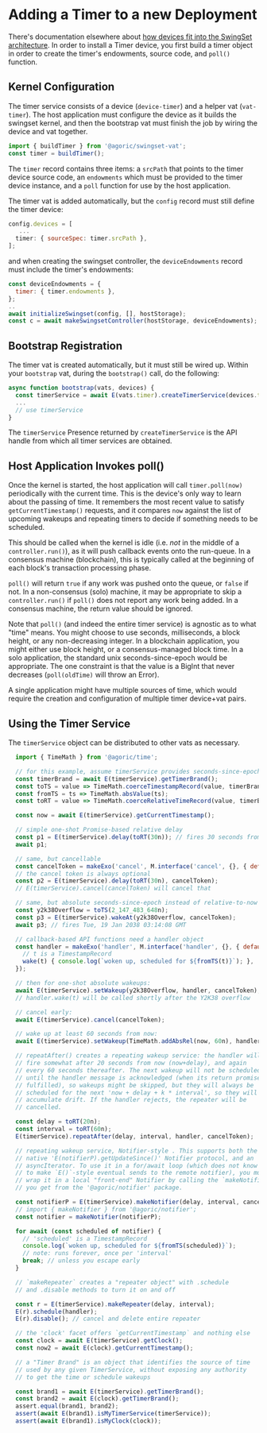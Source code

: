 # Adding a Timer to a new Deployment

There's documentation elsewhere about [how devices fit into the SwingSet
architecture](devices.md). In order to install a Timer device, you first build
a timer object in order to create the timer's endowments, source code, and
`poll()` function.

## Kernel Configuration

The timer service consists of a device (`device-timer`) and a helper vat (`vat-timer`). The host application must configure the device as it builds the swingset kernel, and then the bootstrap vat must finish the job by wiring the device and vat together.

```js
import { buildTimer } from '@agoric/swingset-vat';
const timer = buildTimer();
```

The `timer` record contains three items: a `srcPath` that points to the timer device source code, an `endowments` which must be provided to the timer device instance, and a `poll` function for use by the host application.

The timer vat is added automatically, but the `config` record must still define the timer device:

```js
config.devices = [
   ...
  timer: { sourceSpec: timer.srcPath },
];
```

and when creating the swingset controller, the `deviceEndowments` record must include the timer's endowments:

```js
const deviceEndowments = {
  timer: { timer.endowments },
};
..
await initializeSwingset(config, [], hostStorage);
const c = await makeSwingsetController(hostStorage, deviceEndowments);
```

## Bootstrap Registration

The timer vat is created automatically, but it must still be wired up. Within your `bootstrap` vat, during the `bootstrap()` call, do the following:

```js
async function bootstrap(vats, devices) {
  const timerService = await E(vats.timer).createTimerService(devices.timer);
  ...
  // use timerService
}
```

The `timerService` Presence returned by `createTimerService` is the API handle from which all timer services are obtained.

## Host Application Invokes poll()

Once the kernel is started, the host application will call `timer.poll(now)` periodically with the current time. This is the device's only way to learn about the passing of time. It remembers the most recent value to satisfy `getCurrentTimestamp()` requests, and it compares `now` against the list of upcoming wakeups and repeating timers to decide if something needs to be scheduled.

This should be called when the kernel is idle (i.e. *not* in the middle of a `controller.run()`), as it will push callback events onto the run-queue. In a consensus machine (blockchain), this is typically called at the beginning of each block's transaction processing phase.

`poll()` will return `true` if any work was pushed onto the queue, or `false` if not. In a non-consensus (solo)  machine, it may be appropriate to skip a `controller.run()` if `poll()` does not report any work being added. In a consensus machine, the return value should be ignored.

Note that `poll()` (and indeed the entire timer service) is agnostic as to what "time" means. You might choose to use seconds, milliseconds, a block height, or any non-decreasing integer. In a blockchain application, you might either use block height, or a consensus-managed block time. In a solo application, the standard unix seconds-since-epoch would be appropriate. The one constraint is that the value is a BigInt that never decreases (`poll(oldTime)` will throw an Error).

A single application might have multiple sources of time, which would require the creation and configuration of multiple timer device+vat pairs.

## Using the Timer Service

The `timerService` object can be distributed to other vats as necessary.

```js
  import { TimeMath } from '@agoric/time';

  // for this example, assume timerService provides seconds-since-epoch
  const timerBrand = await E(timerService).getTimerBrand();
  const toTS = value => TimeMath.coerceTimestampRecord(value, timerBrand);
  const fromTS = ts => TimeMath.absValue(ts);
  const toRT = value => TimeMath.coerceRelativeTimeRecord(value, timerBrand);

  const now = await E(timerService).getCurrentTimestamp();

  // simple one-shot Promise-based relative delay
  const p1 = E(timerService).delay(toRT(30n)); // fires 30 seconds from now
  await p1;

  // same, but cancellable
  const cancelToken = makeExo('cancel', M.interface('cancel', {}, { defaultGuards: 'passable' }), {}); // any pass-by-reference object
  // the cancel token is always optional
  const p2 = E(timerService).delay(toRT(30n), cancelToken);
  // E(timerService).cancel(cancelToken) will cancel that

  // same, but absolute seconds-since-epoch instead of relative-to-now
  const y2k38Overflow = toTS(2_147_483_648n);
  const p3 = E(timerService).wakeAt(y2k38Overflow, cancelToken);
  await p3; // fires Tue, 19 Jan 2038 03:14:08 GMT

  // callback-based API functions need a handler object
  const handler = makeExo('handler', M.interface('handler', {}, { defaultGuards: 'passable' }), {
    // t is a TimestampRecord
    wake(t) { console.log(`woken up, scheduled for ${fromTS(t)}`); },
  });

  // then for one-shot absolute wakeups:
  await E(timerService).setWakeup(y2k38Overflow, handler, cancelToken);
  // handler.wake(t) will be called shortly after the Y2K38 overflow

  // cancel early:
  await E(timerService).cancel(cancelToken);

  // wake up at least 60 seconds from now:
  await E(timerService).setWakeup(TimeMath.addAbsRel(now, 60n), handler, cancelToken);

  // repeatAfter() creates a repeating wakeup service: the handler will
  // fire somewhat after 20 seconds from now (now+delay), and again
  // every 60 seconds thereafter. The next wakeup will not be scheduled
  // until the handler message is acknowledged (when its return promise is
  // fulfilled), so wakeups might be skipped, but they will always be
  // scheduled for the next 'now + delay + k * interval', so they will not
  // accumulate drift. If the handler rejects, the repeater will be
  // cancelled.

  const delay = toRT(20n);
  const interval = toRT(60n);
  E(timerService).repeatAfter(delay, interval, handler, cancelToken);

  // repeating wakeup service, Notifier-style . This supports both the
  // native 'E(notifierP).getUpdateSince()' Notifier protocol, and an
  // asyncIterator. To use it in a for/await loop (which does not know how
  // to make `E()`-style eventual sends to the remote notifier), you must
  // wrap it in a local "front-end" Notifier by calling the `makeNotifier()`
  // you get from the '@agoric/notifier' package.

  const notifierP = E(timerService).makeNotifier(delay, interval, cancelToken);
  // import { makeNotifier } from '@agoric/notifier';
  const notifier = makeNotifier(notifierP);

  for await (const scheduled of notifier) {
    // 'scheduled' is a TimestampRecord
    console.log(`woken up, scheduled for ${fromTS(scheduled)}`);
    // note: runs forever, once per 'interval'
    break; // unless you escape early
  }

  // `makeRepeater` creates a "repeater object" with .schedule
  // and .disable methods to turn it on and off

  const r = E(timerService).makeRepeater(delay, interval);
  E(r).schedule(handler);
  E(r).disable(); // cancel and delete entire repeater

  // the 'clock' facet offers `getCurrentTimestamp` and nothing else
  const clock = await E(timerService).getClock();
  const now2 = await E(clock).getCurrentTimestamp();

  // a "Timer Brand" is an object that identifies the source of time
  // used by any given TimerService, without exposing any authority
  // to get the time or schedule wakeups

  const brand1 = await E(timerService).getTimerBrand();
  const brand2 = await E(clock).getTimerBrand();
  assert.equal(brand1, brand2);
  assert(await E(brand1).isMyTimerService(timerService));
  assert(await E(brand1).isMyClock(clock));
```

